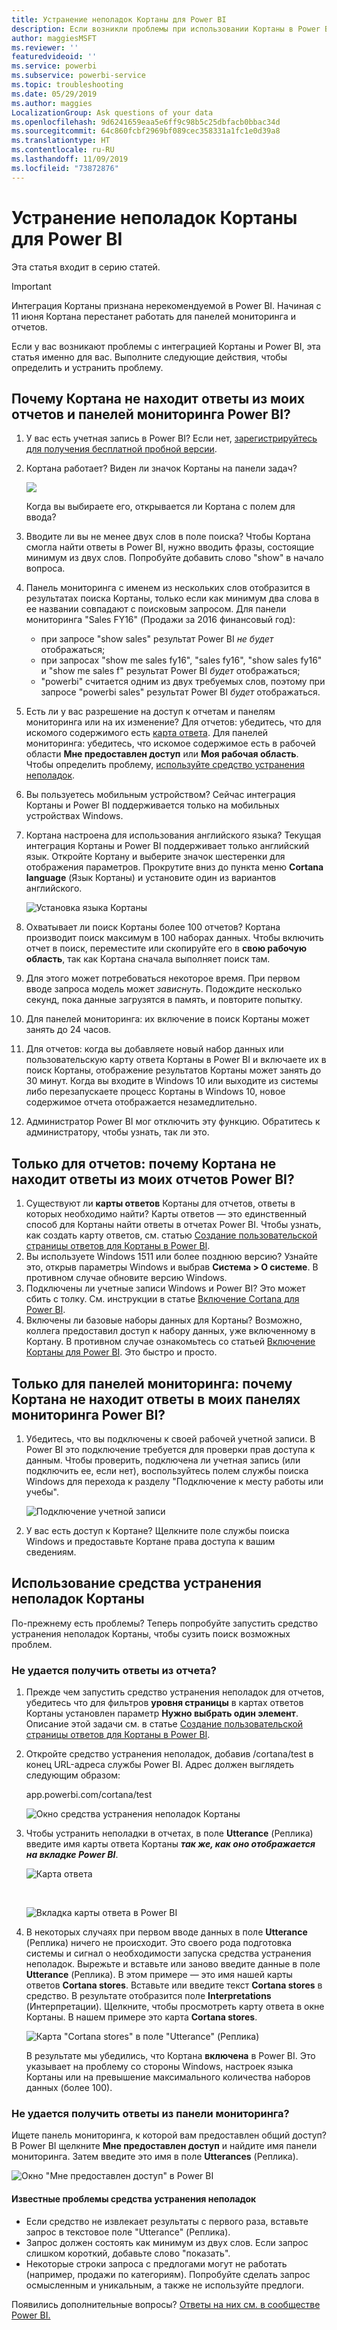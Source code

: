 ```yaml
---
title: Устранение неполадок Кортаны для Power BI
description: Если возникли проблемы при использовании Кортаны в Power BI, воспользуйтесь следующими советами.
author: maggiesMSFT
ms.reviewer: ''
featuredvideoid: ''
ms.service: powerbi
ms.subservice: powerbi-service
ms.topic: troubleshooting
ms.date: 05/29/2019
ms.author: maggies
LocalizationGroup: Ask questions of your data
ms.openlocfilehash: 9d6241659eaa5e6ff9c98b5c25dbfacb0bbac34d
ms.sourcegitcommit: 64c860fcbf2969bf089cec358331a1fc1e0d39a8
ms.translationtype: HT
ms.contentlocale: ru-RU
ms.lasthandoff: 11/09/2019
ms.locfileid: "73872876"
---
```

# <a name="troubleshoot-cortana-for-power-bi"></a>Устранение неполадок Кортаны для Power BI
Эта статья входит в серию статей. 

> [!IMPORTANT]
> Интеграция Кортаны признана нерекомендуемой в Power BI. Начиная с 11 июня Кортана перестанет работать для панелей мониторинга и отчетов.

Если у вас возникают проблемы с интеграцией Кортаны и Power BI, эта статья именно для вас. Выполните следующие действия, чтобы определить и устранить проблему.

## <a name="why-doesnt-cortana-find-answers-from-my-power-bi-reports-or-dashboards"></a>Почему Кортана не находит ответы из моих отчетов и панелей мониторинга Power BI?
1. У вас есть учетная запись в Power BI?  Если нет, [зарегистрируйтесь для получения бесплатной пробной версии](https://powerbi.microsoft.com/get-started/).
2. Кортана работает?  Виден ли значок Кортаны на панели задач?

    ![](media/service-cortana-troubleshoot/power-bi-cortana-icon.png)

    Когда вы выбираете его, открывается ли Кортана с полем для ввода?
3. Вводите ли вы не менее двух слов в поле поиска? Чтобы Кортана смогла найти ответы в Power BI, нужно вводить фразы, состоящие минимум из двух слов. Попробуйте добавить слово "show" в начало вопроса.
4. Панель мониторинга с именем из нескольких слов отобразится в результатах поиска Кортаны, только если как минимум два слова в ее названии совпадают с поисковым запросом. Для панели мониторинга "Sales FY16" (Продажи за 2016 финансовый год):

   * при запросе "show sales" результат Power BI *не будет* отображаться;   
   * при запросах "show me sales fy16", "sales fy16", "show sales fy16" и "show me sales f" результат Power BI *будет* отображаться;    
   * "powerbi" считается одним из двух требуемых слов, поэтому при запросе "powerbi sales" результат Power BI *будет* отображаться.
5. Есть ли у вас разрешение на доступ к отчетам и панелям мониторинга или на их изменение? Для отчетов: убедитесь, что для искомого содержимого есть [карта ответа](service-cortana-answer-cards.md).  Для панелей мониторинга: убедитесь, что искомое содержимое есть в рабочей области **Мне предоставлен доступ** или **Моя рабочая область**. Чтобы определить проблему, [используйте средство устранения неполадок](#try-the-cortana-troubleshooting-tool).
6. Вы пользуетесь мобильным устройством?  Сейчас интеграция Кортаны и Power BI поддерживается только на мобильных устройствах Windows.
7. Кортана настроена для использования английского языка?  Текущая интеграция Кортаны и Power BI поддерживает только английский язык. Откройте Кортану и выберите значок шестеренки для отображения параметров. Прокрутите вниз до пункта меню **Cortana language** (Язык Кортаны) и установите один из вариантов английского.

   ![Установка языка Кортаны](media/service-cortana-troubleshoot/power-bi-cortana-language.png)
8. Охватывает ли поиск Кортаны более 100 отчетов?  Кортана производит поиск максимум в 100 наборах данных.  Чтобы включить отчет в поиск, переместите или скопируйте его в **свою рабочую область**, так как Кортана сначала выполняет поиск там.
9. Для этого может потребоваться некоторое время. При первом вводе запроса модель может *зависнуть*. Подождите несколько секунд, пока данные загрузятся в память, и повторите попытку.
10. Для панелей мониторинга: их включение в поиск Кортаны может занять до 24 часов.    
11. Для отчетов: когда вы добавляете новый набор данных или пользовательскую карту ответа Кортаны в Power BI и включаете их в поиск Кортаны, отображение результатов Кортаны может занять до 30 минут. Когда вы входите в Windows 10 или выходите из системы либо перезапускаете процесс Кортаны в Windows 10, новое содержимое отчета отображается незамедлительно.  
12. Администратор Power BI мог отключить эту функцию. Обратитесь к администратору, чтобы узнать, так ли это.

## <a name="reports-only-why-doesnt-cortana-find-answers-from-my-power-bi-reports"></a>Только для отчетов: почему Кортана не находит ответы из моих отчетов Power BI?
1. Существуют ли **карты ответов** Кортаны для отчетов, ответы в которых необходимо найти? Карты ответов — это единственный способ для Кортаны найти ответы в отчетах Power BI.  Чтобы узнать, как создать карту ответов, см. статью [Создание пользовательской страницы ответов для Кортаны в Power BI](service-cortana-answer-cards.md).
2. Вы используете Windows 1511 или более позднюю версию?  Узнайте это, открыв параметры Windows и выбрав **Система > О системе**. В противном случае обновите версию Windows.
3. Подключены ли учетные записи Windows и Power BI? Это может сбить с толку. См. инструкции в статье [Включение Cortana для Power BI](service-cortana-enable.md#add-your-power-bi-credentials-to-windows).
4. Включены ли базовые наборы данных для Кортаны? Возможно, коллега предоставил доступ к набору данных, уже включенному в Кортану. В противном случае ознакомьтесь со статьей [Включение Кортаны для Power BI](service-cortana-enable.md). Это быстро и просто.

## <a name="dashboards-only-why-doesnt-cortana-find-answers-from-my-power-bi-dashboards"></a>Только для панелей мониторинга: почему Кортана не находит ответы в моих панелях мониторинга Power BI?
1. Убедитесь, что вы подключены к своей рабочей учетной записи. В Power BI это подключение требуется для проверки прав доступа к данным. Чтобы проверить, подключена ли учетная запись (или подключить ее, если нет), воспользуйтесь полем службы поиска Windows для перехода к разделу "Подключение к месту работы или учебы".  

    ![Подключение учетной записи](media/service-cortana-troubleshoot/power-bi-cortana-connect.png)
2. У вас есть доступ к Кортане? Щелкните поле службы поиска Windows и предоставьте Кортане права доступа к вашим сведениям.

## <a name="try-the-cortana-troubleshooting-tool"></a>Использование средства устранения неполадок Кортаны
По-прежнему есть проблемы?  Теперь попробуйте запустить средство устранения неполадок Кортаны, чтобы сузить поиск возможных проблем.

### <a name="having-trouble-retrieving-answers-from-a-report"></a>Не удается получить ответы из отчета?
1. Прежде чем запустить средство устранения неполадок для отчетов, убедитесь что для фильтров **уровня страницы** в картах ответов Кортаны установлен параметр **Нужно выбрать один элемент**. Описание этой задачи см. в статье [Создание пользовательской страницы ответов для Кортаны в Power BI](service-cortana-answer-cards.md).
2. Откройте средство устранения неполадок, добавив /cortana/test в конец URL-адреса службы Power BI. Адрес должен выглядеть следующим образом:

   app.powerbi.com/cortana/test

   ![Окно средства устранения неполадок Кортаны](media/service-cortana-troubleshoot/power-bi-cortana-tool2.png)
3. Чтобы устранить неполадки в отчетах, в поле **Utterance** (Реплика) введите имя карты ответа Кортаны ***так же, как оно отображается на вкладке Power BI***.

   ![Карта ответа](media/service-cortana-troubleshoot/power-bi-answer-card-new.png)

   <br>

   ![Вкладка карты ответа в Power BI](media/service-cortana-troubleshoot/power-bi-answer-card2.png)
4. В некоторых случаях при первом вводе данных в поле **Utterance** (Реплика) ничего не происходит. Это своего рода подготовка системы и сигнал о необходимости запуска средства устранения неполадок. Вырежьте и вставьте или заново введите данные в поле **Utterance** (Реплика). В этом примере — это имя нашей карты ответов **Cortana stores**. Вставьте или введите текст **Cortana stores** в средство. В результате отобразится поле **Interpretations** (Интерпретации). Щелкните, чтобы просмотреть карту ответа в окне Кортаны. В нашем примере это карта **Cortana stores**.

   ![Карта "Cortana stores" в поле "Utterance" (Реплика)](media/service-cortana-troubleshoot/power-bi-utterance.png)

   В результате мы убедились, что Кортана **включена** в Power BI. Это указывает на проблему со стороны Windows, настроек языка Кортаны или на превышение максимального количества наборов данных (более 100).

### <a name="having-trouble-retrieving-answers-from-a-dashboard"></a>Не удается получить ответы из панели мониторинга?
Ищете панель мониторинга, к которой вам предоставлен общий доступ?  В Power BI щелкните **Мне предоставлен доступ** и найдите имя панели мониторинга.  Затем введите это имя в поле **Utterances** (Реплика).

![Окно "Мне предоставлен доступ" в Power BI](media/service-cortana-troubleshoot/power-bi-cortana-shared-with-me.png)


#### <a name="troubleshooting-tool-known-issues"></a>Известные проблемы средства устранения неполадок
* Если средство не извлекает результаты с первого раза, вставьте запрос в текстовое поле "Utterance" (Реплика).
* Запрос должен состоять как минимум из двух слов.  Если запрос слишком короткий, добавьте слово "показать".
* Некоторые строки запроса с предлогами могут не работать (например, продажи по категориям). Попробуйте сделать запрос осмысленным и уникальным, а также не используйте предлоги.

Появились дополнительные вопросы? [Ответы на них см. в сообществе Power BI.](https://community.powerbi.com/)
